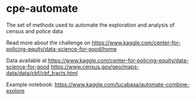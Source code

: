 # cpe-automate
The set of methods used to automate the exploration and analysis of census and police data

Read more about the challenge on 
https://www.kaggle.com/center-for-policing-equity/data-science-for-good/home

Data available at
https://www.kaggle.com/center-for-policing-equity/data-science-for-good
https://www.census.gov/geo/maps-data/data/cbf/cbf_tracts.html


Example notebook: https://www.kaggle.com/lucabasa/automate-combine-explore
